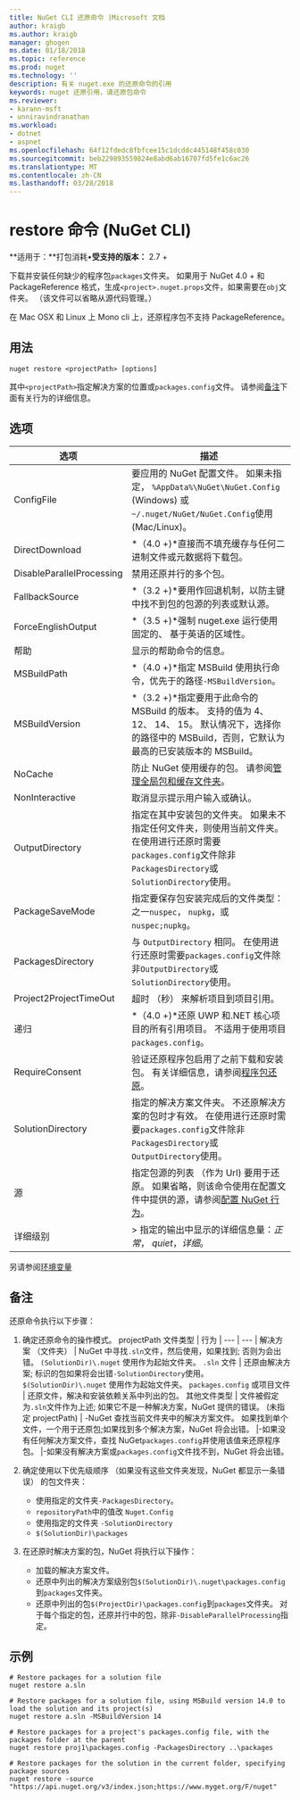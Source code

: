 ```yaml
---
title: NuGet CLI 还原命令 |Microsoft 文档
author: kraigb
ms.author: kraigb
manager: ghogen
ms.date: 01/18/2018
ms.topic: reference
ms.prod: nuget
ms.technology: ''
description: 有关 nuget.exe 的还原命令的引用
keywords: nuget 还原引用，请还原包命令
ms.reviewer:
- karann-msft
- unniravindranathan
ms.workload:
- dotnet
- aspnet
ms.openlocfilehash: 64f12fdedc8fbfcee15c1dcddc445148f458c030
ms.sourcegitcommit: beb229893559824e8abd6ab16707fd5fe1c6ac26
ms.translationtype: MT
ms.contentlocale: zh-CN
ms.lasthandoff: 03/28/2018
---
```

# <a name="restore-command-nuget-cli"></a>restore 命令 (NuGet CLI)

**适用于：**打包消耗&bullet;**受支持的版本：** 2.7 +

下载并安装任何缺少的程序包`packages`文件夹。 如果用于 NuGet 4.0 + 和 PackageReference 格式，生成`<project>.nuget.props`文件，如果需要在`obj`文件夹。 （该文件可以省略从源代码管理。）

在 Mac OSX 和 Linux 上 Mono cli 上，还原程序包不支持 PackageReference。

## <a name="usage"></a>用法

```cli
nuget restore <projectPath> [options]
```

其中`<projectPath>`指定解决方案的位置或`packages.config`文件。 请参阅[备注](#remarks)下面有关行为的详细信息。

## <a name="options"></a>选项

| 选项 | 描述 |
| --- | --- |
| ConfigFile | 要应用的 NuGet 配置文件。 如果未指定， `%AppData%\NuGet\NuGet.Config` (Windows) 或`~/.nuget/NuGet/NuGet.Config`使用 (Mac/Linux)。|
| DirectDownload | *（4.0 +)*直接而不填充缓存与任何二进制文件或元数据将下载包。 |
| DisableParallelProcessing | 禁用还原并行的多个包。 |
| FallbackSource | *（3.2 +)*要用作回退机制，以防主键中找不到包的包源的列表或默认源。 |
| ForceEnglishOutput | *（3.5 +)*强制 nuget.exe 运行使用固定的、 基于英语的区域性。 |
| 帮助 | 显示的帮助命令的信息。 |
| MSBuildPath | *（4.0 +)*指定 MSBuild 使用执行命令，优先于的路径`-MSBuildVersion`。 |
| MSBuildVersion | *（3.2 +)*指定要用于此命令的 MSBuild 的版本。 支持的值为 4、 12、 14、 15。 默认情况下，选择你的路径中的 MSBuild，否则，它默认为最高的已安装版本的 MSBuild。 |
| NoCache | 防止 NuGet 使用缓存的包。 请参阅[管理全局包和缓存文件夹](../consume-packages/managing-the-global-packages-and-cache-folders.md)。 |
| NonInteractive | 取消显示提示用户输入或确认。 |
| OutputDirectory | 指定在其中安装包的文件夹。 如果未不指定任何文件夹，则使用当前文件夹。 在使用进行还原时需要`packages.config`文件除非`PackagesDirectory`或`SolutionDirectory`使用。|
| PackageSaveMode | 指定要保存包安装完成后的文件类型： 之一`nuspec`， `nupkg`，或`nuspec;nupkg`。 |
| PackagesDirectory | 与 `OutputDirectory` 相同。 在使用进行还原时需要`packages.config`文件除非`OutputDirectory`或`SolutionDirectory`使用。 |
| Project2ProjectTimeOut | 超时 （秒） 来解析项目到项目引用。 |
| 递归 | *（4.0 +)*还原 UWP 和.NET 核心项目的所有引用项目。 不适用于使用项目`packages.config`。 |
| RequireConsent | 验证还原程序包启用了之前下载和安装包。 有关详细信息，请参阅[程序包还原](../consume-packages/package-restore.md)。 |
| SolutionDirectory | 指定的解决方案文件夹。 不还原解决方案的包时才有效。 在使用进行还原时需要`packages.config`文件除非`PackagesDirectory`或`OutputDirectory`使用。 |
| 源 | 指定包源的列表 （作为 Url) 要用于还原。 如果省略，则该命令使用在配置文件中提供的源，请参阅[配置 NuGet 行为](../consume-packages/configuring-nuget-behavior.md)。 |
| 详细级别 |> 指定的输出中显示的详细信息量：*正常*， *quiet*，*详细*。 |

另请参阅[环境变量](cli-ref-environment-variables.md)

## <a name="remarks"></a>备注

还原命令执行以下步骤：

1. 确定还原命令的操作模式。
    projectPath 文件类型 | 行为
    | --- | --- |
    解决方案 （文件夹） | NuGet 中寻找`.sln`文件，然后使用，如果找到; 否则为会出错。 `(SolutionDir)\.nuget` 使用作为起始文件夹。
    `.sln` 文件 | 还原由解决方案; 标识的包如果将会出错`-SolutionDirectory`使用。 `$(SolutionDir)\.nuget` 使用作为起始文件夹。
    `packages.config` 或项目文件 | 还原文件，解决和安装依赖关系中列出的包。
    其他文件类型 | 文件被假定为`.sln`文件作为上述; 如果它不是一种解决方案，NuGet 提供的错误。
    (未指定 projectPath) | -NuGet 查找当前文件夹中的解决方案文件。 如果找到单个文件，一个用于还原包;如果找到多个解决方案，NuGet 将会出错。
    |-如果没有任何解决方案文件，查找 NuGet`packages.config`并使用该值来还原程序包。
    |-如果没有解决方案或`packages.config`文件找不到，NuGet 将会出错。

1. 确定使用以下优先级顺序 （如果没有这些文件夹发现，NuGet 都显示一条错误） 的包文件夹：

    - 使用指定的文件夹`-PackagesDirectory`。
    - `repositoryPath`中的值改 `Nuget.Config`
    - 使用指定的文件夹 `-SolutionDirectory`
    - `$(SolutionDir)\packages`

1. 在还原时解决方案的包，NuGet 将执行以下操作：
    - 加载的解决方案文件。
    - 还原中列出的解决方案级别包`$(SolutionDir)\.nuget\packages.config`到`packages`文件夹。
    - 还原中列出的包`$(ProjectDir)\packages.config`到`packages`文件夹。 对于每个指定的包，还原并行中的包，除非`-DisableParallelProcessing`指定。

## <a name="examples"></a>示例

```cli
# Restore packages for a solution file
nuget restore a.sln

# Restore packages for a solution file, using MSBuild version 14.0 to load the solution and its project(s)
nuget restore a.sln -MSBuildVersion 14

# Restore packages for a project's packages.config file, with the packages folder at the parent
nuget restore proj1\packages.config -PackagesDirectory ..\packages

# Restore packages for the solution in the current folder, specifying package sources
nuget restore -source "https://api.nuget.org/v3/index.json;https://www.myget.org/F/nuget"
```
